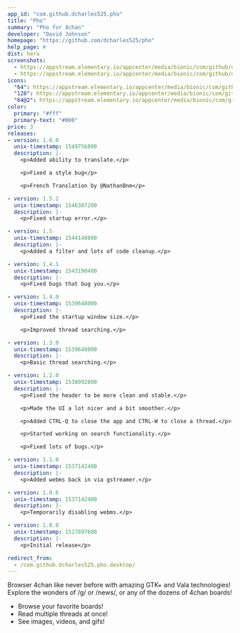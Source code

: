 ```yaml
---
app_id: "com.github.dcharles525.pho"
title: "Pho"
summary: "Pho for 4chan"
developer: "David Johnson"
homepage: "https://github.com/dcharles525/pho"
help_page: #
dist: hera
screenshots:
  - https://appstream.elementary.io/appcenter/media/bionic/com/github/dcharles525.pho/A34EBDD66D733C4C3A653E0440B56EA5/screenshots/image-1_orig.png
  - https://appstream.elementary.io/appcenter/media/bionic/com/github/dcharles525.pho/A34EBDD66D733C4C3A653E0440B56EA5/screenshots/image-2_orig.png
icons:
  "64": https://appstream.elementary.io/appcenter/media/bionic/com/github/dcharles525.pho/A34EBDD66D733C4C3A653E0440B56EA5/icons/64x64/com.github.dcharles525.pho_com.github.dcharles525.pho.png
  "128": https://appstream.elementary.io/appcenter/media/bionic/com/github/dcharles525.pho/A34EBDD66D733C4C3A653E0440B56EA5/icons/128x128/com.github.dcharles525.pho_com.github.dcharles525.pho.png
  "64@2": https://appstream.elementary.io/appcenter/media/bionic/com/github/dcharles525.pho/A34EBDD66D733C4C3A653E0440B56EA5/icons/64x64@2/com.github.dcharles525.pho_com.github.dcharles525.pho.png
color:
  primary: "#fff"
  primary-text: "#000"
price: 3
releases:
- version: 1.6.0
  unix-timestamp: 1549756800
  description: |-
    <p>Added ability to translate.</p>

    <p>Fixed a style bug</p>

    <p>French Translation by @NathanBnm</p>

- version: 1.5.2
  unix-timestamp: 1546387200
  description: |-
    <p>Fixed startup error.</p>

- version: 1.5
  unix-timestamp: 1544140800
  description: |-
    <p>Added a filter and lots of code cleanup.</p>

- version: 1.4.1
  unix-timestamp: 1543190400
  description: |-
    <p>Fixed bugs that bug you.</p>

- version: 1.4.0
  unix-timestamp: 1539648000
  description: |-
    <p>Fixed the startup window size.</p>

    <p>Improved thread searching.</p>

- version: 1.3.0
  unix-timestamp: 1539648000
  description: |-
    <p>Basic thread searching.</p>

- version: 1.2.0
  unix-timestamp: 1538092800
  description: |-
    <p>Fixed the header to be more clean and stable.</p>

    <p>Made the UI a lot nicer and a bit smoother.</p>

    <p>Added CTRL-Q to close the app and CTRL-W to close a thread.</p>

    <p>Started working on search functionality.</p>

    <p>Fixed lots of bugs.</p>

- version: 1.1.0
  unix-timestamp: 1537142400
  description: |-
    <p>Added webms back in via gstreamer.</p>

- version: 1.0.6
  unix-timestamp: 1537142400
  description: |-
    <p>Temporarily disabling webms.</p>

- version: 1.0.0
  unix-timestamp: 1527897600
  description: |-
    <p>Initial release</p>

redirect_from:
  - /com.github.dcharles525.pho.desktop/
---
```

<p>Browser 4chan like never before with amazing GTK+ and Vala technologies! Explore the wonders of /g/ or /news/, or any of the dozens of 4chan boards!</p>
<ul>
  <li>Browse your favorite boards!</li>
  <li>Read multiple threads at once!</li>
  <li>See images, videos, and gifs!</li>
</ul>
